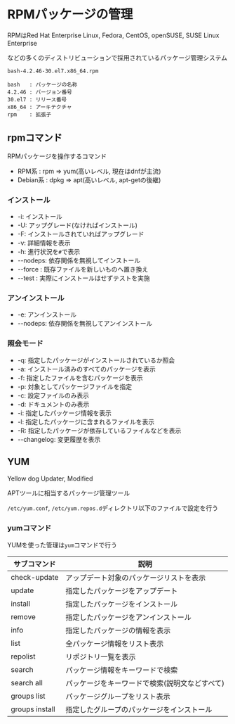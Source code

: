 # RPMパッケージの管理

RPMはRed Hat Enterprise Linux, Fedora, CentOS, openSUSE, SUSE Linux Enterprise

などの多くのディストリビューションで採用されているパッケージ管理システム

```
bash-4.2.46-30.el7.x86_64.rpm

bash   : パッケージの名称
4.2.46 : バージョン番号
30.el7 : リリース番号
x86_64 : アーキテクチャ
rpm    : 拡張子
```

## rpmコマンド

RPMパッケージを操作するコマンド

- RPM系    : rpm  => yum(高いレベル, 現在はdnfが主流)
- Debian系 : dpkg => apt(高いレベル, apt-getの後継)

### インストール

- -i: インストール
- -U: アップグレード(なければインストール)
- -F: インストールされていればアップグレード
- -v: 詳細情報を表示
- -h: 進行状況を`#`で表示
- --nodeps: 依存関係を無視してインストール
- --force : 既存ファイルを新しいものへ置き換え
- --test  : 実際にインストールはせずテストを実施

### アンインストール
- -e: アンインストール
- --nodeps: 依存関係を無視してアンインストール

### 照会モード
- -q: 指定したパッケージがインストールされているか照会
- -a: インストール済みのすべてのパッケージを表示
- -f: 指定したファイルを含むパッケージを表示
- -p: 対象としてパッケージファイルを指定
- -c: 設定ファイルのみ表示
- -d: ドキュメントのみ表示
- -i: 指定したパッケージ情報を表示
- -l: 指定したパッケージに含まれるファイルを表示
- -R: 指定したパッケージが依存しているファイルなどを表示
- --changelog: 変更履歴を表示

## YUM

Yellow dog Updater, Modified

APTツールに相当するパッケージ管理ツール

`/etc/yum.conf`, `/etc/yum.repos.d`ディレクトリ以下のファイルで設定を行う

### yumコマンド

YUMを使った管理は`yum`コマンドで行う

|サブコマンド   |説明                                           |
|---------------|-----------------------------------------------|
|check-update   |アップデート対象のパッケージリストを表示       |
|update         |指定したパッケージをアップデート               |
|install        |指定したパッケージをインストール               |
|remove         |指定したパッケージをアンインストール           |
|info           |指定したパッケージの情報を表示                 |
|list           |全パッケージ情報をリスト表示                   |
|repolist       |リポジトリ一覧を表示                           |
|search         |パッケージ情報をキーワードで検索               |
|search all     |パッケージをキーワードで検索(説明文などすべて) |
|groups list    |パッケージグループをリスト表示                 |
|groups install |指定したグループのパッケージをインストール     |

